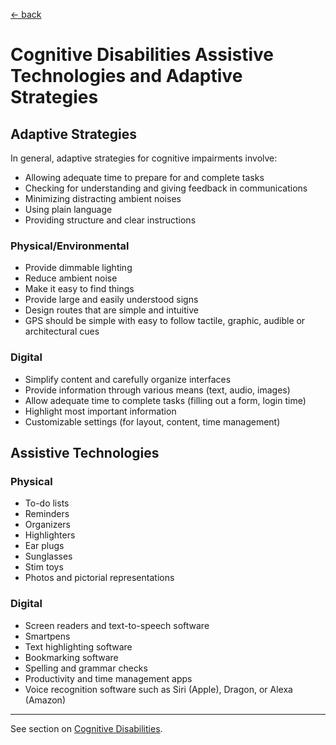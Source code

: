 [&larr; back](../index.md)

# Cognitive Disabilities Assistive Technologies and Adaptive Strategies

## Adaptive Strategies

In general, adaptive strategies for cognitive impairments involve:
* Allowing adequate time to prepare for and complete tasks
* Checking for understanding and giving feedback in communications
* Minimizing distracting ambient noises
* Using plain language
* Providing structure and clear instructions

### Physical/Environmental
* Provide dimmable lighting
* Reduce ambient noise
* Make it easy to find things
* Provide large and easily understood signs
* Design routes that are simple and intuitive
* GPS should be simple with easy to follow tactile, graphic, audible or architectural cues

### Digital
* Simplify content and carefully organize interfaces
* Provide information through various means (text, audio, images)
* Allow adequate time to complete tasks (filling out a form, login time)
* Highlight most important information
* Customizable settings (for layout, content, time management)

## Assistive Technologies

### Physical
* To-do lists
* Reminders
* Organizers
* Highlighters
* Ear plugs
* Sunglasses
* Stim toys
* Photos and pictorial representations

### Digital
* Screen readers and text-to-speech software
* Smartpens 
* Text highlighting software
* Bookmarking software
* Spelling and grammar checks
* Productivity and time management apps
* Voice recognition software such as Siri (Apple), Dragon, or Alexa (Amazon)

---

See section on [Cognitive Disabilities](/1-disabilities-challenges-and-assistive-technologies/b-disabilities/cognitive-disabilities.md).